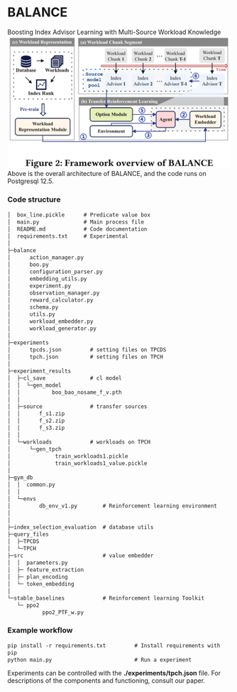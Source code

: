 # BALANCE
Boosting Index Advisor Learning with Multi-Source Workload Knowledge
![Framework overview of BALANCE](image.png)
Above is the overall architecture of BALANCE, and the code runs on Postgresql 12.5.
### Code structure
```
│  box_line.pickle      # Predicate value box
│  main.py              # Main process file
│  README.md            # Code documentation
│  requirements.txt     # Experimental
│
├─balance
│      action_manager.py     
│      boo.py
│      configuration_parser.py
│      embedding_utils.py
│      experiment.py
│      observation_manager.py
│      reward_calculator.py
│      schema.py
│      utils.py
│      workload_embedder.py
│      workload_generator.py
│
├─experiments
│      tpcds.json         # setting files on TPCDS     
│      tpch.json          # setting files on TPCH
│
├─experiment_results
│  ├─cl_save              # cl model 
│  │  └─gen_model
│  │          boo_bao_nosame_f_v.pth  
│  │
│  ├─source               # transfer sources 
│  │      f_s1.zip
│  │      f_s2.zip
│  │      f_s3.zip
│  │
│  └─workloads            # workloads on TPCH 
│      └─gen_tpch
│              train_workloads1.pickle            
│              train_workloads1_value.pickle      
│
├─gym_db
│  │  common.py
│  │
│  └─envs
│         db_env_v1.py        # Reinforcement learning environment
│  
│
├─index_selection_evaluation  # database utils
├─query_files
│  ├─TPCDS
│  └─TPCH
├─src                         # value embedder
│  │  parameters.py
│  ├─ feature_extraction
│  ├─ plan_encoding
│  └─ token_embedding
│
└─stable_baselines            # Reinforcement learning Toolkit
   └─ ppo2            
           ppo2_PTF_w.py
```
### Example workflow

```
pip install -r requirements.txt         # Install requirements with pip
python main.py                          # Run a experiment
```
Experiments can be controlled with the **./experiments/tpch.json** file. For descriptions of the components and functioning, consult our paper.
